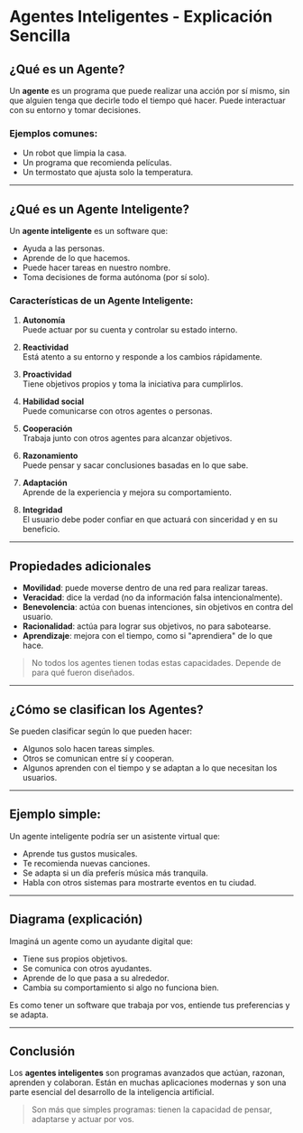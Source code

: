 # Agentes Inteligentes - Explicación Sencilla

## ¿Qué es un Agente?

Un **agente** es un programa que puede realizar una acción por sí mismo, sin que alguien tenga que decirle todo el tiempo qué hacer. Puede interactuar con su entorno y tomar decisiones.

### Ejemplos comunes:
- Un robot que limpia la casa.
- Un programa que recomienda películas.
- Un termostato que ajusta solo la temperatura.

---

## ¿Qué es un Agente Inteligente?

Un **agente inteligente** es un software que:
- Ayuda a las personas.
- Aprende de lo que hacemos.
- Puede hacer tareas en nuestro nombre.
- Toma decisiones de forma autónoma (por sí solo).

### Características de un Agente Inteligente:

1. **Autonomía**  
   Puede actuar por su cuenta y controlar su estado interno.

2. **Reactividad**  
   Está atento a su entorno y responde a los cambios rápidamente.

3. **Proactividad**  
   Tiene objetivos propios y toma la iniciativa para cumplirlos.

4. **Habilidad social**  
   Puede comunicarse con otros agentes o personas.

5. **Cooperación**  
   Trabaja junto con otros agentes para alcanzar objetivos.

6. **Razonamiento**  
   Puede pensar y sacar conclusiones basadas en lo que sabe.

7. **Adaptación**  
   Aprende de la experiencia y mejora su comportamiento.

8. **Integridad**  
   El usuario debe poder confiar en que actuará con sinceridad y en su beneficio.

---

## Propiedades adicionales

- **Movilidad**: puede moverse dentro de una red para realizar tareas.
- **Veracidad**: dice la verdad (no da información falsa intencionalmente).
- **Benevolencia**: actúa con buenas intenciones, sin objetivos en contra del usuario.
- **Racionalidad**: actúa para lograr sus objetivos, no para sabotearse.
- **Aprendizaje**: mejora con el tiempo, como si "aprendiera" de lo que hace.

> No todos los agentes tienen todas estas capacidades. Depende de para qué fueron diseñados.

---

## ¿Cómo se clasifican los Agentes?

Se pueden clasificar según lo que pueden hacer:
- Algunos solo hacen tareas simples.
- Otros se comunican entre sí y cooperan.
- Algunos aprenden con el tiempo y se adaptan a lo que necesitan los usuarios.

---

## Ejemplo simple:

Un agente inteligente podría ser un asistente virtual que:
- Aprende tus gustos musicales.
- Te recomienda nuevas canciones.
- Se adapta si un día preferís música más tranquila.
- Habla con otros sistemas para mostrarte eventos en tu ciudad.

---

## Diagrama (explicación)

Imaginá un agente como un ayudante digital que:
- Tiene sus propios objetivos.
- Se comunica con otros ayudantes.
- Aprende de lo que pasa a su alrededor.
- Cambia su comportamiento si algo no funciona bien.

Es como tener un software que trabaja por vos, entiende tus preferencias y se adapta.

---

## Conclusión

Los **agentes inteligentes** son programas avanzados que actúan, razonan, aprenden y colaboran. Están en muchas aplicaciones modernas y son una parte esencial del desarrollo de la inteligencia artificial.

> Son más que simples programas: tienen la capacidad de pensar, adaptarse y actuar por vos.

